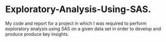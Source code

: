# Exploratory-Analysis-Using-SAS.
My code and report for a project in which I was required to perform exploratory analysis using SAS on a given data set in order to develop and produce produce key insights.

